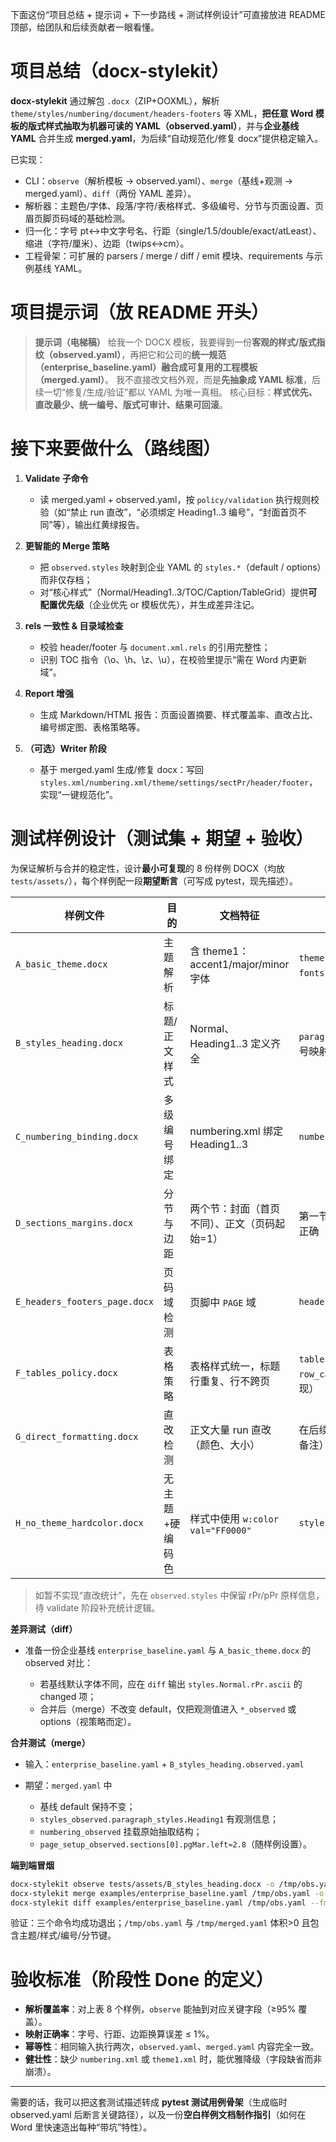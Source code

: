 下面这份“项目总结 + 提示词 + 下一步路线 + 测试样例设计”可直接放进 README 顶部，给团队和后续贡献者一眼看懂。

# 项目总结（docx-stylekit）

**docx-stylekit** 通过解包 `.docx`（ZIP+OOXML），解析 `theme/styles/numbering/document/headers-footers` 等 XML，**把任意 Word 模板的版式样式抽取为机器可读的 YAML（observed.yaml）**，并与**企业基线 YAML** 合并生成 **merged.yaml**，为后续“自动规范化/修复 docx”提供稳定输入。

已实现：

* CLI：`observe`（解析模板 → observed.yaml）、`merge`（基线+观测 → merged.yaml）、`diff`（两份 YAML 差异）。
* 解析器：主题色/字体、段落/字符/表格样式、多级编号、分节与页面设置、页眉页脚页码域的基础检测。
* 归一化：字号 pt↔中文字号名、行距（single/1.5/double/exact/atLeast）、缩进（字符/厘米）、边距（twips↔cm）。
* 工程骨架：可扩展的 parsers / merge / diff / emit 模块、requirements 与示例基线 YAML。

# 项目提示词（放 README 开头）

> **提示词（电梯稿）**
> 给我一个 DOCX 模板，我要得到一份**客观的样式/版式指纹（observed.yaml）**，再把它和公司的**统一规范（enterprise_baseline.yaml）**融合成**可复用的工程模板（merged.yaml）**。
> 我不直接改文档外观，而是**先抽象成 YAML 标准**，后续一切“修复/生成/验证”都以 YAML 为唯一真相。
> 核心目标：**样式优先、直改最少、统一编号、版式可审计、结果可回滚**。

# 接下来要做什么（路线图）

1. **Validate 子命令**

   * 读 merged.yaml + observed.yaml，按 `policy/validation` 执行规则校验（如“禁止 run 直改”，“必须绑定 Heading1..3 编号”，“封面首页不同”等），输出红黄绿报告。
2. **更智能的 Merge 策略**

   * 把 `observed.styles` 映射到企业 YAML 的 `styles.*`（default / options）而非仅存档；
   * 对“核心样式”（Normal/Heading1..3/TOC/Caption/TableGrid）提供**可配置优先级**（企业优先 or 模板优先），并生成差异注记。
3. **rels 一致性 & 目录域检查**

   * 校验 header/footer 与 `document.xml.rels` 的引用完整性；
   * 识别 TOC 指令（\o、\h、\z、\u），在校验里提示“需在 Word 内更新域”。
4. **Report 增强**

   * 生成 Markdown/HTML 报告：页面设置摘要、样式覆盖率、直改占比、编号绑定图、表格策略等。
5. **（可选）Writer 阶段**

   * 基于 merged.yaml 生成/修复 docx：写回 `styles.xml/numbering.xml/theme/settings/sectPr/header/footer`，实现“一键规范化”。

# 测试样例设计（测试集 + 期望 + 验收）

为保证解析与合并的稳定性，设计**最小可复现**的 8 份样例 DOCX（均放 `tests/assets/`），每个样例配一段**期望断言**（可写成 pytest，现先描述）。

| 样例文件                          | 目的       | 文档特征                            | 观测期望（observed.yaml 关键点）                                                    | 验收要点                   |
| ----------------------------- | -------- | ------------------------------- | -------------------------------------------------------------------------- | ---------------------- |
| `A_basic_theme.docx`          | 主题解析     | 含 theme1：accent1/major/minor 字体 | `theme.colors.accent1` 有十六进制；`fonts.major.latin/ea` 正确                     | 颜色/字体不为空               |
| `B_styles_heading.docx`       | 标题/正文样式  | Normal、Heading1..3 定义齐全         | `paragraph_styles.Heading1.pPr.outline_level=0`；字号映射到“三号/小三”等              | 最近邻字号名正确               |
| `C_numbering_binding.docx`    | 多级编号绑定   | numbering.xml 绑定 Heading1..3    | `numbering.abstract.*.levels[0..2].pStyle=HeadingX`                        | 3 级均绑定                 |
| `D_sections_margins.docx`     | 分节与边距    | 两个节：封面（首页不同）、正文（页码起始=1）         | 第一节 `titlePg=true`、第二节 `pgNumStart=1`；边距 cm 正确                             | twips→cm 转换正确          |
| `E_headers_footers_page.docx` | 页码域检测    | 页脚中 `PAGE` 域                    | `headers_footers.footers.*.has_page=true`                                  | 识别 fldSimple/instrText |
| `F_tables_policy.docx`        | 表格策略     | 表格样式统一，标题行重复、行不跨页               | `tables.header_row_repeat=true`、`row_cant_split=true`（在 observed 的表格统计中体现） | 标志位正确                  |
| `G_direct_formatting.docx`    | 直改检测     | 正文大量 run 直改（颜色、大小）              | 在后续 validate 中触发“直改占比”告警（现阶段记录为备注）                                         | 能统计 run 直改（占比/计数）      |
| `H_no_theme_hardcolor.docx`   | 无主题+硬编码色 | 样式中使用 `w:color val="FF0000"`    | `styles.*.rPr.color.hex="#FF0000"`                                         | 颜色以 hex 落盘             |

> 如暂不实现“直改统计”，先在 `observed.styles` 中保留 rPr/pPr 原样信息，待 validate 阶段补充统计逻辑。

**差异测试（diff）**

* 准备一份企业基线 `enterprise_baseline.yaml` 与 `A_basic_theme.docx` 的 observed 对比：

  * 若基线默认字体不同，应在 `diff` 输出 `styles.Normal.rPr.ascii` 的 changed 项；
  * 合并后（merge）不改变 default，仅把观测值进入 `*_observed` 或 options（视策略而定）。

**合并测试（merge）**

* 输入：`enterprise_baseline.yaml` + `B_styles_heading.observed.yaml`
* 期望：`merged.yaml` 中

  * 基线 default 保持不变；
  * `styles_observed.paragraph_styles.Heading1` 有观测信息；
  * `numbering_observed` 挂载原始抽取结构；
  * `page_setup_observed.sections[0].pgMar.left≈2.8`（随样例设置）。

**端到端冒烟**

```bash
docx-stylekit observe tests/assets/B_styles_heading.docx -o /tmp/obs.yaml
docx-stylekit merge examples/enterprise_baseline.yaml /tmp/obs.yaml -o /tmp/merged.yaml
docx-stylekit diff examples/enterprise_baseline.yaml /tmp/obs.yaml --fmt text
```

验证：三个命令均成功退出；`/tmp/obs.yaml` 与 `/tmp/merged.yaml` 体积>0 且包含主题/样式/编号/分节键。

# 验收标准（阶段性 Done 的定义）

* **解析覆盖率**：对上表 8 个样例，`observe` 能抽到对应关键字段（≥95% 覆盖）。
* **映射正确率**：字号、行距、边距换算误差 ≤ 1%。
* **幂等性**：相同输入执行两次，`observed.yaml`、`merged.yaml` 内容完全一致。
* **健壮性**：缺少 `numbering.xml` 或 `theme1.xml` 时，能优雅降级（字段缺省而非崩溃）。

---

需要的话，我可以把这套测试描述转成 **pytest 测试用例骨架**（生成临时 observed.yaml 后断言关键路径），以及一份**空白样例文档制作指引**（如何在 Word 里快速造出每种“带坑”特性）。
